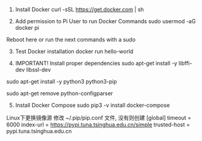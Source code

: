 
1. Install Docker
curl -sSL https://get.docker.com | sh

2. Add permission to Pi User to run Docker Commands
sudo usermod -aG docker pi

Reboot here or run the next commands with a sudo

3. Test Docker installation
docker run hello-world

4. IMPORTANT! Install proper dependencies
sudo apt-get install -y libffi-dev libssl-dev

sudo apt-get install -y python3 python3-pip

sudo apt-get remove python-configparser

5. Install Docker Compose
sudo pip3 -v install docker-compose



Linux下更换镜像源
修改 ~/.pip/pip.conf 文件, 没有则创建
[global]
timeout = 6000
index-url = https://pypi.tuna.tsinghua.edu.cn/simple
trusted-host = pypi.tuna.tsinghua.edu.cn
